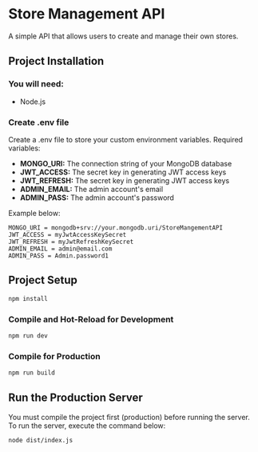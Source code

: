 # Store Management API
A simple API that allows users to create and manage their own stores.

## Project Installation

### You will need:
- Node.js

### Create .env file

Create a .env file to store your custom environment variables.
Required variables:
- **MONGO_URI:** The connection string of your MongoDB database
- **JWT_ACCESS:** The secret key in generating JWT access keys
- **JWT_REFRESH:** The secret key in generating JWT access keys
- **ADMIN_EMAIL:** The admin account's email
- **ADMIN_PASS:** The admin account's password

Example below:

```
MONGO_URI = mongodb+srv://your.mongodb.uri/StoreMangementAPI
JWT_ACCESS = myJwtAccessKeySecret
JWT_REFRESH = myJwtRefreshKeySecret
ADMIN_EMAIL = admin@email.com
ADMIN_PASS = Admin.password1
```

## Project Setup

```sh
npm install
```

### Compile and Hot-Reload for Development

```sh
npm run dev
```

### Compile for Production

```sh
npm run build
```

## Run the Production Server

You must compile the project first (production) before running the server.  
To run the server, execute the command below:

```sh
node dist/index.js
```